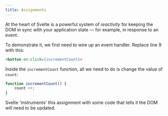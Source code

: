 ```yaml
---
title: Assignments
---
```


At the heart of Svelte is a powerful system of *reactivity* for keeping the DOM in sync with your application state — for example, in response to an event.

To demonstrate it, we first need to wire up an event handler. Replace line 9 with this:

```html
<button on:click={incrementCount}>
```

Inside the `incrementCount` function, all we need to do is change the value of `count`:

```js
function incrementCount() {
	count ++;
}
```

Svelte 'instruments' this assignment with some code that tells it the DOM will need to be updated.
